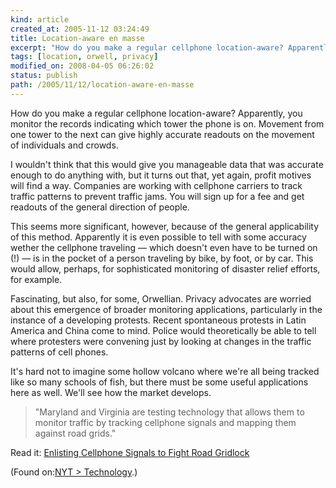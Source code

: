 ```yaml
---
kind: article
created_at: 2005-11-12 03:24:49
title: Location-aware en masse
excerpt: "How do you make a regular cellphone location-aware? Apparently, you monitor the records indicating which tower the phone is on. Movement from one tower to the next can give highly accurate readouts on the movement of individuals and crowds."
tags: [location, orwell, privacy]
modified_on: 2008-04-05 06:26:02
status: publish 
path: /2005/11/12/location-aware-en-masse
---
```


<p>How do you make a regular cellphone location-aware? Apparently, you monitor the records indicating which tower the phone is on. Movement from one tower to the next can give highly accurate readouts on the movement of individuals and crowds.</p>

<p>I wouldn't think that this would give you manageable data that was accurate enough to do anything with, but it turns out that, yet again, profit motives will find a way. Companies are working with cellphone carriers to track traffic patterns to prevent traffic jams. You will sign up for a fee and get readouts of the general direction of people.</p>

<p> This seems more significant, however, because of the general applicability of this method. Apparently it is even possible to tell with some accuracy wether the cellphone traveling &mdash; which doesn't even have to be turned on (!) &mdash; is in the pocket of a person traveling by bike, by foot, or by car. This would allow, perhaps, for sophisticated monitoring of disaster relief efforts, for example.</p> 

<p>Fascinating, but also, for some, Orwellian. Privacy advocates are worried about this emergence of broader monitoring applications, particularly in the instance of a developing protests. Recent spontaneous protests in Latin America and China come to mind. Police would theoretically be able to tell where protesters were convening just by looking at changes in the traffic patterns of cell phones.</p><p> It's hard not to imagine some hollow volcano where we're all being tracked like so many schools of fish, but there must be some useful applications here as well. We'll see how the market develops.</p>  

<blockquote>
<p>"Maryland and Virginia are testing technology that allows them to monitor traffic by tracking cellphone signals and mapping them against road grids."</p>
</blockquote>

<p>Read it: <a href="http://www.nytimes.com/2005/11/11/business/11ftraffic.html?ex=1289365200&en=4411a605ecbfbea1&ei=5088&partner=rssnyt&emc=rss">Enlisting Cellphone Signals to Fight Road Gridlock</a></p>
<p>(Found on:<a href="http://www.nytimes.com/pages/technology/index.html?partner=rssnyt">NYT > Technology</a>.)</p>